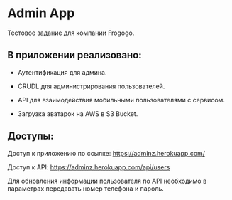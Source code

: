 # Admin App

Тестовое задание для компании Frogogo.

## В приложении реализовано:

* Аутентификация для админа.

* CRUDL для администрирования пользователей.

* API для взаимодействия мобильными пользователями с сервисом.

* Загрузка аватарок на AWS в S3 Bucket.

## Доступы:

Доступ к приложению по ссылке: https://adminz.herokuapp.com/

Доступ к API: https://adminz.herokuapp.com/api/users

Для обновления информации пользователя по API необходимо в параметрах передавать номер телефона и пароль.